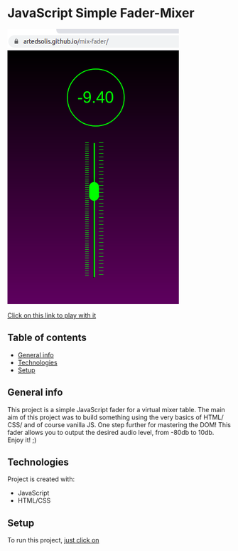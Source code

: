 # JavaScript Simple Fader-Mixer

![app screenshot](https://github.com/artedsolis/mix-fader/blob/main/screenshot.png)

[Click on this link to play with it](https://artedsolis.github.io/mix-fader/)


## Table of contents
* [General info](#general-info)
* [Technologies](#technologies)
* [Setup](#setup)

## General info
This project is a simple JavaScript fader for a virtual mixer table.
The main aim of this project was to build something using the
very basics of HTML/ CSS/ and of course vanilla JS.
One step further for mastering the DOM!
This fader allows you to output the desired audio level, from -80db to 10db.
Enjoy it! ;) 

## Technologies
Project is created with:
* JavaScript
* HTML/CSS
	
## Setup
To run this project, 
[just click on](https://artedsolis.github.io/mix-fader/)
